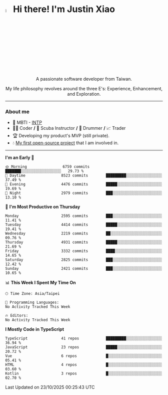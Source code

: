 # <img src="https://media.giphy.com/media/hvRJCLFzcasrR4ia7z/giphy.gif" width="5%">Hi there! I'm Justin Xiao
<p align="center">A passionate software developer from Taiwan.  </p>
<p align="center">My life philosophy revolves around the three E's: Experience, Enhancement, and Exploration.</p>

---
### About me
- 👀 MBTI - [INTP](https://www.16personalities.com/intp-personality)
- 👨‍💻 Coder **/** 🤿 Scuba Instructor **/** 🥁 Drummer **/** 📈 Trader
- 🏆 Developing my product's MVP (still private).
- 💧 [My first open-source project](https://github.com/Game-as-a-Service/Game-Lobby-Web) that I am involved in.

---
<!--START_SECTION:waka-->
**I'm an Early 🐤** 

```text
🌞 Morning                6759 commits        ███████░░░░░░░░░░░░░░░░░░   29.73 % 
🌆 Daytime                8523 commits        █████████░░░░░░░░░░░░░░░░   37.49 % 
🌃 Evening                4476 commits        █████░░░░░░░░░░░░░░░░░░░░   19.69 % 
🌙 Night                  2979 commits        ███░░░░░░░░░░░░░░░░░░░░░░   13.10 % 
```
📅 **I'm Most Productive on Thursday** 

```text
Monday                   2595 commits        ███░░░░░░░░░░░░░░░░░░░░░░   11.41 % 
Tuesday                  4414 commits        █████░░░░░░░░░░░░░░░░░░░░   19.41 % 
Wednesday                2219 commits        ██░░░░░░░░░░░░░░░░░░░░░░░   09.76 % 
Thursday                 4931 commits        █████░░░░░░░░░░░░░░░░░░░░   21.69 % 
Friday                   3332 commits        ████░░░░░░░░░░░░░░░░░░░░░   14.65 % 
Saturday                 2825 commits        ███░░░░░░░░░░░░░░░░░░░░░░   12.42 % 
Sunday                   2421 commits        ███░░░░░░░░░░░░░░░░░░░░░░   10.65 % 
```


📊 **This Week I Spent My Time On** 

```text
🕑︎ Time Zone: Asia/Taipei

💬 Programming Languages: 
No Activity Tracked This Week

🔥 Editors: 
No Activity Tracked This Week
```

**I Mostly Code in TypeScript** 

```text
TypeScript               41 repos            █████████░░░░░░░░░░░░░░░░   36.94 % 
JavaScript               23 repos            █████░░░░░░░░░░░░░░░░░░░░   20.72 % 
Vue                      6 repos             █░░░░░░░░░░░░░░░░░░░░░░░░   05.41 % 
HTML                     4 repos             █░░░░░░░░░░░░░░░░░░░░░░░░   03.60 % 
Kotlin                   3 repos             █░░░░░░░░░░░░░░░░░░░░░░░░   02.70 % 
```




 Last Updated on 23/10/2025 00:25:43 UTC
<!--END_SECTION:waka-->
